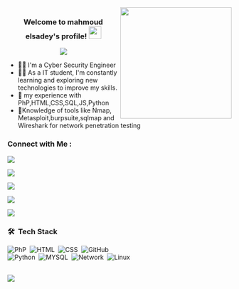 
<img width="250" align="right" src="https://media2.giphy.com/media/l0IyeheChYxx2byDu/giphy.gif?cid=ecf05e47n0l7pncpqfez9hk3sfkqztngf5fbmd88ezrjowh2&ep=v1_gifs_search&rid=giphy.gif&ct=g">

<h3 align="center">
  Welcome to mahmoud elsadey's profile!
  <img src="https://media.giphy.com/media/hvRJCLFzcasrR4ia7z/giphy.gif" width="28">
</h3>

<!-- Typing SVG by DenverCoder1 - https://github.com/DenverCoder1/readme-typing-svg -->
<p align="center">
 <a href="https://github.com/DenverCoder1/readme-typing-svg"><img src="https://readme-typing-svg.herokuapp.com/?lines=Cyber-Security;web%20Penetration%20Testing;Always%20learning%20new%20things&font=Fira%20Code&center=true&width=440&height=45&color=f75c7e&vCenter=true&size=22"></a>
</p> 

- 👨‍💻 I'm a Cyber Security Engineer 
- 👨‍💻 As a IT student, I'm constantly learning and exploring new technologies to improve my skills.
- 💬 my experience with PhP,HTML,CSS,SQL,JS,Python
- 💬Knowledge of tools like Nmap, Metasploit,burpsuite,sqlmap and Wireshark for network penetration testing

### Connect with Me :

<a href="https://www.linkedin.com/in/mahmoud-elsadey-291003260" target="_blank"><img src="https://img.shields.io/badge/-Mahmoud%20Elsadey-0077B5?style=for-the-badge&logo=Linkedin&logoColor=black"/></a>

<a href="https://tryhackme.com/p/mahmoudelsadey56" target="_blank"><img src="https://img.shields.io/badge/-Mahmoud%20Elsadey-0077B5?style=for-the-badge&logo=tryhackme&logoColor=black"/></a>

<a href="https://t.me/MMHR0045" target="_blank"><img src="https://img.shields.io/badge/-Mahmoud%20Elsadey-0077B5?style=for-the-badge&logo=Telegram&logoColor=black"/></a>

<a href="https://twitter.com/MahmoudElsadey0" target="_blank"><img src="https://img.shields.io/badge/-Mahmoud%20Elsadey-0077B5?style=for-the-badge&logo=twitter&logoColor=black"/></a>

<a href="https://www.facebook.com/mahmoudelsawy0045/" target="_blank"><img src="https://img.shields.io/badge/-Mahmoud%20Elsadey-0077B5?style=for-the-badge&logo=Facebook&logoColor=black"/></a>





### 🛠 &nbsp;Tech Stack
![PhP](https://img.shields.io/badge/-JavaScript-05122A?style=flat&logo=javascript)&nbsp;
![HTML](https://img.shields.io/badge/-HTML-05122A?style=flat&logo=HTML5)&nbsp;
![CSS](https://img.shields.io/badge/-CSS-05122A?style=flat&logo=CSS3&logoColor=1572B6)&nbsp;
![GitHub](https://img.shields.io/badge/-GitHub-05122A?style=flat&logo=github)&nbsp; <br>
![Python](https://img.shields.io/badge/-Python%20-05122A?style=flat&logo=python)&nbsp;
![MYSQL](https://img.shields.io/badge/-MYSQL%20-05122A?style=flat&logo=MYSQL)&nbsp;
![Network](https://img.shields.io/badge/-Network%20-05122A?style=flat&logo=Network)&nbsp;
![Linux](https://img.shields.io/badge/-Linux%20-05122A?style=flat&logo=Linux)&nbsp;





<br>
<a href="https://komarev.com/ghpvc/?username=mahmoudelsadey&style=for-the-badge">
    <img src="https://komarev.com/ghpvc/?username=mahmoudelsadey&style=for-the-badge">
</a>
